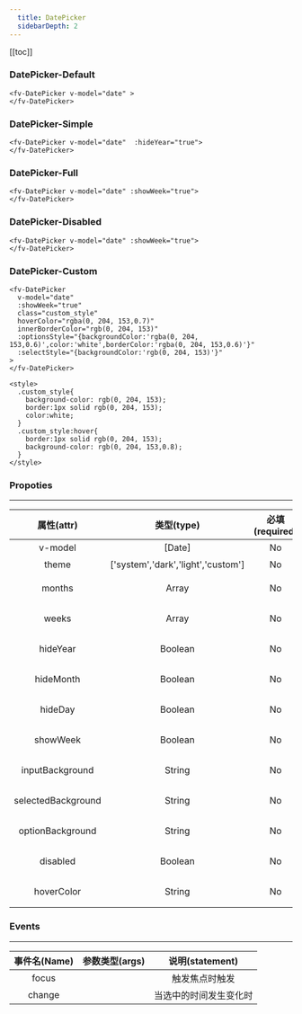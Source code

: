 ```yaml
---
  title: DatePicker
  sidebarDepth: 2
---
```

  
[[toc]]

<script>
  export default {
    data(){
      return {
        theme:0,
        date:new Date()
      }
    },
    computed:{
      $theme(){
        return !this.theme?'light':'dark';
      },
      divStyle(){
        if (this.$theme=='light'){
          return {
            backgroundColor:'#fff',
            padding:'20px',
            color:'#000',
          }
        }else{
          return {
            backgroundColor:'#000',
            padding:'20px',
            color:'#fff',
          }
        }
      },
    }
  }
</script>

### DatePicker-Default

<ClientOnly>
<fv-DatePicker style="width:150px" v-model="date" >
</fv-DatePicker>
</ClientOnly>

``` vue
<fv-DatePicker v-model="date" >
</fv-DatePicker>
```

### DatePicker-Simple

<ClientOnly>
<fv-DatePicker v-model="date" :hideYear="true">
</fv-DatePicker>
</ClientOnly>

``` vue
<fv-DatePicker v-model="date"  :hideYear="true">
</fv-DatePicker>
```

### DatePicker-Full

<ClientOnly>
<fv-DatePicker v-model="date"  :showWeek="true">
</fv-DatePicker>
</ClientOnly>

``` vue
<fv-DatePicker v-model="date" :showWeek="true">
</fv-DatePicker>
```

### DatePicker-Disabled

<ClientOnly>
<fv-DatePicker v-model="date"  :showWeek="true" disabled>
</fv-DatePicker>
</ClientOnly>

``` vue
<fv-DatePicker v-model="date" :showWeek="true">
</fv-DatePicker>
```

### DatePicker-Custom

<ClientOnly>
<fv-DatePicker 
v-model="date" 
:showWeek="true" 
inputBackground="rgba(0, 90, 204, 0.6)"
innerBorderColor="rgb(0, 90, 153, 0.1)"
hoverColor="rgba(0, 204, 153, 0.1)"
>
</fv-DatePicker>
</ClientOnly>

``` vue
<fv-DatePicker 
  v-model="date" 
  :showWeek="true" 
  class="custom_style" 
  hoverColor="rgba(0, 204, 153,0.7)"
  innerBorderColor="rgb(0, 204, 153)"
  :optionsStyle="{backgroundColor:'rgba(0, 204, 153,0.6)',color:'white',borderColor:'rgba(0, 204, 153,0.6)'}"
  :selectStyle="{backgroundColor:'rgb(0, 204, 153)'}"
>
</fv-DatePicker>

<style>
  .custom_style{
    background-color: rgb(0, 204, 153);
    border:1px solid rgb(0, 204, 153);
    color:white;
  }
  .custom_style:hover{
    border:1px solid rgb(0, 204, 153);
    background-color: rgb(0, 204, 153,0.8);
  }
</style>
```


### Propoties
---
|     属性(attr)     |             类型(type)             | 必填(required) |      默认值(default)       | 说明(statement)  |
|:------------------:|:----------------------------------:|:--------------:|:--------------------------:|:----------------:|
|      v-model       |               [Date]               |       No       |       Date(1970,0,1)       |    绑定的时间    |
|       theme        | ['system','dark','light','custom'] |       No       |          'system'          |      主题色      |
|       months       |               Array                |       No       | ["January","February",...] |   月份显示数组   |
|       weeks        |               Array                |       No       |     ["Sun.","Mon."...]     |   星期显示输出   |
|      hideYear      |              Boolean               |       No       |           false            |   是否隐藏年份   |
|     hideMonth      |              Boolean               |       No       |           false            |   是否隐藏月份   |
|      hideDay       |              Boolean               |       No       |           false            |   是否隐藏天数   |
|      showWeek      |              Boolean               |       No       |           false            |   是否显示星期   |
|  inputBackground   |               String               |       No       |            N/A             |   输入框背景色   |
| selectedBackground |               String               |       No       |            N/A             | 当前选中框背景色 |
|  optionBackground  |               String               |       No       |            N/A             |   选择器背景色   |
|      disabled      |              Boolean               |       No       |           false            |  是否禁用选项框  |
|     hoverColor     |               String               |       No       |         undefined          |  选项的Hover值   |

### Events
---
| 事件名(Name) | 参数类型(args) |    说明(statement)     |
|:------------:|:--------------:|:----------------------:|
|    focus     |                |     触发焦点时触发     |
|    change    |                | 当选中的时间发生变化时 |
  

